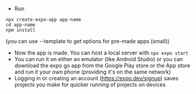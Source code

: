 - Run

```
npx create-expo-app app-name
cd app-name
npm install
```

(you can use --template to get options for pre-made apps (small))

- Now the app is made. You can host a local server with `npx expo start`
- You can run it on either an emulator (like Android Studio) or you can download the expo go app from the Google Play store or the App store and run it your own phone (providing it's on the same network)
- Logging in or creating an account (https://expo.dev/signup) saves projects you make for quicker running of projects on devices
